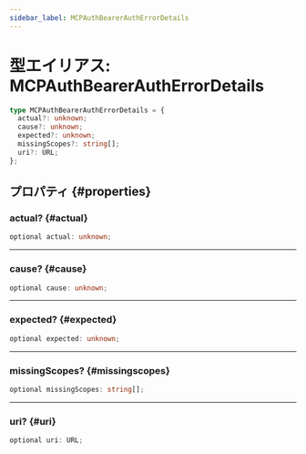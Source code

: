 ```yaml
---
sidebar_label: MCPAuthBearerAuthErrorDetails
---
```


# 型エイリアス: MCPAuthBearerAuthErrorDetails

```ts
type MCPAuthBearerAuthErrorDetails = {
  actual?: unknown;
  cause?: unknown;
  expected?: unknown;
  missingScopes?: string[];
  uri?: URL;
};
```

## プロパティ {#properties}

### actual? {#actual}

```ts
optional actual: unknown;
```

***

### cause? {#cause}

```ts
optional cause: unknown;
```

***

### expected? {#expected}

```ts
optional expected: unknown;
```

***

### missingScopes? {#missingscopes}

```ts
optional missingScopes: string[];
```

***

### uri? {#uri}

```ts
optional uri: URL;
```
